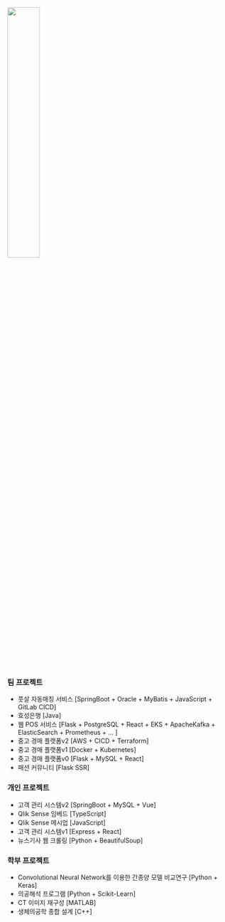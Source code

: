 <a href="https://github.com/anuraghazra/github-readme-stats">
    <img src="https://github-readme-stats.vercel.app/api/top-langs/?username=rlatkd&layout=donut&show_icons=true&theme=material-palenight&hide_border=true&bg_color=20232a&icon_color=58A6FF&text_color=fff&title_color=58A6FF&count_private=true&exclude_repo=Face-Transfer-Application&include_all_commits=true&hide=css,html" width=38% />
</a>
<!-- <a href="https://github.com/anuraghazra/github-readme-stats">
  <img src="https://github-readme-stats.vercel.app/api?username=rlatkd&show_icons=true&include_all_commits=true&theme=material-palenight&hide_border=true&bg_color=20232a&icon_color=58A6FF&text_color=fff&title_color=58A6FF&count_private=true" width=56% />
</a>
<a href="https://github.com/ashutosh00710/github-readme-activity-graph">
    <img src="https://github-readme-activity-graph.vercel.app/graph?username=rlatkd&theme=react-dark&bg_color=20232a&hide_border=true&line=58A6FF&color=58A6FF" width=94%/>
</a>

<a href="https://github.com/anuraghazra/github-readme-stats">
    <img src="https://github-readme-stats.vercel.app/api/wakatime?username=rlatkd"/>
</a> -->

### 팀 프로젝트
- 풋살 자동매칭 서비스
  [SpringBoot + Oracle + MyBatis + JavaScript + GitLab CICD]
- 효성은행
  [Java]
- 웹 POS 서비스
  [Flask + PostgreSQL + React + EKS + ApacheKafka + ElasticSearch + Prometheus + ... ]
- 중고 경매 플랫폼v2
  [AWS + CICD + Terraform]
- 중고 경매 플랫폼v1
  [Docker + Kubernetes]
- 중고 경매 플랫폼v0
  [Flask + MySQL + React]
- 패션 커뮤니티
  [Flask SSR]
  
### 개인 프로젝트
- 고객 관리 시스템v2
  [SpringBoot + MySQL + Vue]
- Qlik Sense 임베드
  [TypeScript]
- Qlik Sense 메시업
  [JavaScript]
- 고객 관리 시스템v1
  [Express + React]
- 뉴스기사 웹 크롤링
  [Python + BeautifulSoup]
  
### 학부 프로젝트
- Convolutional Neural Network를 이용한 간종양 모델 비교연구
  [Python + Keras]
- 의공해석 프로그램
  [Python + Scikit-Learn]
- CT 이미지 재구성
  [MATLAB]
- 생체의공학 종합 설계
  [C++]

